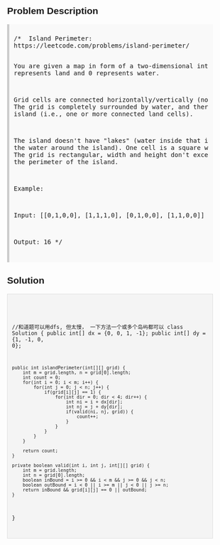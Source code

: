 <style>
  body { font-family: Arial, sans-serif; }
  .container { max-width: 600px; margin: auto; padding: 20px; }
  .comment-block { background-color: #f9f9f9; padding: 10px; border-left: 5px solid #ccc; }
  .code-block { background-color: #f4f4f4; padding: 10px; border: 1px solid #ddd; }
</style>

<div class='container'>
<h2>Problem Description</h2>
<div class='comment-block'>
<pre>
/*  Island Perimeter: 
https://leetcode.com/problems/island-perimeter/

You are given a map in form of a two-dimensional integer grid where 1 represents land and 0 represents water.

Grid cells are connected horizontally/vertically (not diagonally). The grid is completely surrounded by water, 
and there is exactly one island (i.e., one or more connected land cells).

The island doesn't have "lakes" (water inside that isn't connected to the water around the island). 
One cell is a square with side length 1. The grid is rectangular, width and height don't exceed 100.
Determine the perimeter of the island.

Example:

Input:
[[0,1,0,0],
 [1,1,1,0],
 [0,1,0,0],
 [1,1,0,0]]

Output: 16
*/
</pre>
</div>

<h2>Solution</h2>
<div class='code-block'>
<pre><code class='language-java'>

//和道题可以用dfs, 但太慢， 一下方法一个或多个岛屿都可以
class Solution {
    public int[] dx = {0, 0, 1, -1};
    public int[] dy = {1, -1, 0, 0};
    
    public int islandPerimeter(int[][] grid) {
        int m = grid.length, n = grid[0].length;
        int count = 0;
        for(int i = 0; i < m; i++) {
            for(int j = 0; j < n; j++) {
                if(grid[i][j] == 1) {
                    for(int dir = 0; dir < 4; dir++) {
                        int ni = i + dx[dir];
                        int nj = j + dy[dir];
                        if(valid(ni, nj, grid)) {
                            count++;
                        }
                    }
                }
            }
        }
        
        return count;
    }
    
    private boolean valid(int i, int j, int[][] grid) {
        int m = grid.length;
        int n = grid[0].length;
        boolean inBound = i >= 0 && i < m && j >= 0 && j < n;
        boolean outBound = i < 0 || i >= m || j < 0 || j >= n;
        return inBound && grid[i][j] == 0 || outBound;
    }
}</code></pre>
</div>
</div>
